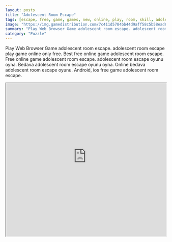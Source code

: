 ```yaml
---
layout: posts
title: "Adolescent Room Escape"
tags: [escape, free, game, games, new, online, play, room, skill, adolescent, download, eight, free, online, games, oyna, game, free, games, play, play, games]
image: "https://img.gamedistribution.com/7c411d5784bb44d9aff58c5b58ead63d.jpg"
summary: "Play Web Browser Game adolescent room escape. adolescent room escape play game online only free. Best free online game adolescent room escape. Free online game adolescent room escape. adolescent room escape oyunu oyna. Bedava adolescent room escape oyunu oyna. Online bedava adolescent room escape oyunu. Android, ios free game adolescent room escape."
category: "Puzzle"
---
```


Play Web Browser Game adolescent room escape. adolescent room escape play game online only free. Best free online game adolescent room escape. Free online game adolescent room escape. adolescent room escape oyunu oyna. Bedava adolescent room escape oyunu oyna. Online bedava adolescent room escape oyunu. Android, ios free game adolescent room escape.

<iframe width="100%" height="480px;" src="https://flash.gamedistribution.com?game=7c411d5784bb44d9aff58c5b58ead63d"></iframe>